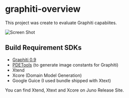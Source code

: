 graphiti-overview
=================

This project was create to evaluate Graphiti capabiites.

![Screen Shot](https://raw.github.com/jeeeyul/graphiti-overview/master/net.jeeeyul.erd.resource/screen-shot.png)

## Build Requirement SDKs
* [Graphiti 0.9](http://www.eclipse.org/graphiti/download.php)
* [PDETools](https://github.com/jeeeyul/pde-tools) (to generate image constants for Graphiti)
* Xtend
* Xcore (Domain Model Generation)
* Google Guice (I used bundle shipped with Xtext)


You can find Xtend, Xtext and Xcore on Juno Release Site.